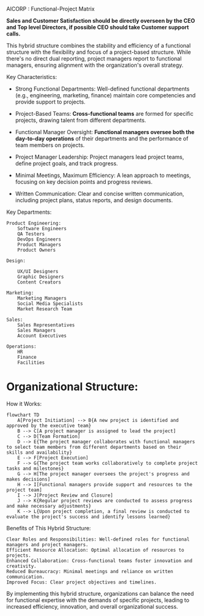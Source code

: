 AICORP : Functional-Project Matrix



**Sales and Customer Satisfaction should be directly overseen by the CEO and Top level Directors, if possible CEO should take Customer support calls.**

This hybrid structure combines the stability and efficiency of a functional structure with the flexibility and focus of a project-based structure. While there's no direct dual reporting, project managers report to functional managers, ensuring alignment with the organization's overall strategy.

Key Characteristics:

- Strong Functional Departments: Well-defined functional departments (e.g., engineering, marketing, finance) maintain core competencies and provide support to projects.

- Project-Based Teams: **Cross-functional teams** are formed for specific projects, drawing talent from different departments.

- Functional Manager Oversight: **Functional managers oversee both the day-to-day operations** of their departments and the performance of team members on projects.

- Project Manager Leadership: Project managers lead project teams, define project goals, and track progress.

- Minimal Meetings, Maximum Efficiency: A lean approach to meetings, focusing on key decision points and progress reviews.

- Written Communication: Clear and concise written communication, including project plans, status reports, and design documents.

Key Departments:

    Product Engineering:        
        Software Engineers
        QA Testers
        DevOps Engineers
        Product Managers
        Product Owners

    Design:
    
        UX/UI Designers
        Graphic Designers
        Content Creators

    Marketing:
        Marketing Managers
        Social Media Specialists
        Market Research Team

    Sales:
        Sales Representatives
        Sales Managers
        Account Executives

    Operations:
        HR
        Finance
        Facilities

# Organizational Structure:
 
How it Works:

```mermaid
flowchart TD
    A[Project Initiation] --> B{A new project is identified and approved by the executive team}
    B --> C[A project manager is assigned to lead the project]
    C --> D[Team Formation]
    D --> E{The project manager collaborates with functional managers to select team members from different departments based on their skills and availability}
    E --> F[Project Execution]
    F --> G{The project team works collaboratively to complete project tasks and milestones}
    G --> H[The project manager oversees the project's progress and makes decisions]
    H --> I[Functional managers provide support and resources to the project team]
    I --> J[Project Review and Closure]
    J --> K{Regular project reviews are conducted to assess progress and make necessary adjustments}
    K --> L{Upon project completion, a final review is conducted to evaluate the project's success and identify lessons learned}
```


Benefits of This Hybrid Structure:

    Clear Roles and Responsibilities: Well-defined roles for functional managers and project managers.
    Efficient Resource Allocation: Optimal allocation of resources to projects.
    Enhanced Collaboration: Cross-functional teams foster innovation and creativity.
    Reduced Bureaucracy: Minimal meetings and reliance on written communication.
    Improved Focus: Clear project objectives and timelines.

By implementing this hybrid structure, organizations can balance the need for functional expertise with the demands of specific projects, leading to increased efficiency, innovation, and overall organizational success.
